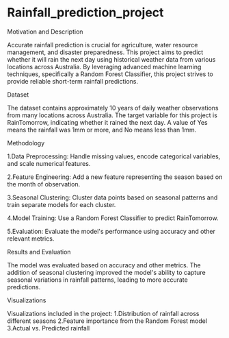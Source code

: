 # Rainfall_prediction_project

Motivation and Description

Accurate rainfall prediction is crucial for agriculture, water resource management, and disaster preparedness. This project aims to predict whether it will rain the next day using historical weather data from various locations across Australia. By leveraging advanced machine learning techniques, specifically a Random Forest Classifier, this project strives to provide reliable short-term rainfall predictions.

Dataset

The dataset contains approximately 10 years of daily weather observations from many locations across Australia. The target variable for this project is RainTomorrow, indicating whether it rained the next day. A value of Yes means the rainfall was 1mm or more, and No means less than 1mm.

Methodology

1.Data Preprocessing: Handle missing values, encode categorical variables, and scale numerical features.

2.Feature Engineering: Add a new feature representing the season based on the month of observation.

3.Seasonal Clustering: Cluster data points based on seasonal patterns and train separate models for each cluster.

4.Model Training: Use a Random Forest Classifier to predict RainTomorrow.

5.Evaluation: Evaluate the model's performance using accuracy and other relevant metrics.

Results and Evaluation

The model was evaluated based on accuracy and other metrics. The addition of seasonal clustering improved the model's ability to capture seasonal variations in rainfall patterns, leading to more accurate predictions.

Visualizations

Visualizations included in the project:
1.Distribution of rainfall across different seasons
2.Feature importance from the Random Forest model
3.Actual vs. Predicted rainfall
